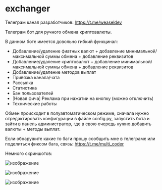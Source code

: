 # exchanger

Телеграм канал разработчиков: https://t.me/weaseldev

Телеграм бот для ручного обмена криптовалюты. 

В данном боте имеется довольно гибкий функцинал:

- Добавление/удаление фиатных валют + добавление минимальной/максимальной суммы обмена + добавление реквизитов
- Добавление/удаление криптовалют + добавление минимальной/максимальной суммы обмена + добавление реквизитов
- Добавление/удаление методов выплат
- Привязка канала/чата
- Рассылка
- Статистика
- Бан пользователей
- [Новая фича] Реклама при нажатии на кнопку (можно отключить)
- Технические работы

Обмен происходит в полуавтоматическом режиме, сначала нужно отредактировать конфигурации в файле config.py, запустить бота и зайти в панель администратор, где в свою очередь нужно добавить валюты + методы выплат.

Если обнаружите какие то баги прошу сообщить мне в телеграме или поделиться фиксом бага, связь: https://t.me/multi_coder

Немного скриншотов: 

![изображение](https://user-images.githubusercontent.com/124279034/221237274-b403afe5-4e9e-4a47-96f5-6ffac1fa5f11.png)

![изображение](https://user-images.githubusercontent.com/124279034/221237878-abbf475a-2c95-4e7a-8a64-d5ddfbcd67b7.png)

![изображение](https://user-images.githubusercontent.com/124279034/221237936-f86d3a53-7d6f-4c47-bfe3-9a8786a00a3b.png)

